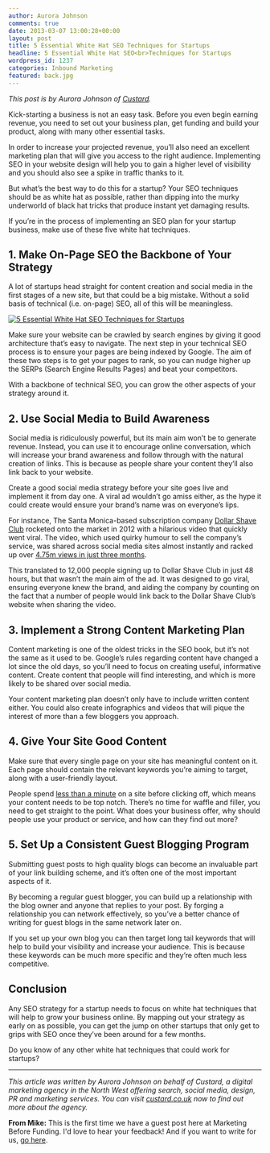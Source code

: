 ```yaml
---
author: Aurora Johnson
comments: true
date: 2013-03-07 13:00:28+00:00
layout: post
title: 5 Essential White Hat SEO Techniques for Startups
headline: 5 Essential White Hat SEO<br>Techniques for Startups
wordpress_id: 1237
categories: Inbound Marketing
featured: back.jpg
---
```


_This post is by Aurora Johnson of [Custard](http://www.custard.co.uk/design/)._


Kick-starting a business is not an easy task. Before you even begin earning revenue, you need to set out your business plan, get funding and build your product, along with many other essential tasks. 

In order to increase your projected revenue, you’ll also need an excellent marketing plan that will give you access to the right audience. Implementing SEO in your website design will help you to gain a higher level of visibility and you should also see a spike in traffic thanks to it. 

But what’s the best way to do this for a startup? Your SEO techniques should be as white hat as possible, rather than dipping into the murky underworld of black hat tricks that produce instant yet damaging results. 

If you’re in the process of implementing an SEO plan for your startup business, make use of these five white hat techniques.

<!-- more -->




## 1. Make On-Page SEO the Backbone of Your Strategy


A lot of startups head straight for content creation and social media in the first stages of a new site, but that could be a big mistake. Without a solid basis of technical (i.e. on-page) SEO, all of this will be meaningless. 


[![5 Essential White Hat SEO Techniques for Startups](/wp-content/uploads/2013/03/google-startup-seo-white-hat-techniques-590x440.jpg)](/2013/03/07/5-essential-white-hat-seo-techniques-for-startups/)

Make sure your website can be crawled by search engines by giving it good architecture that’s easy to navigate. The next step in your technical SEO process is to ensure your pages are being indexed by Google. The aim of these two steps is to get your pages to rank, so you can nudge higher up the SERPs (Search Engine Results Pages) and beat your competitors. 





With a backbone of technical SEO, you can grow the other aspects of your strategy around it.  






## 2. Use Social Media to Build Awareness




Social media is ridiculously powerful, but its main aim won’t be to generate revenue. Instead, you can use it to encourage online conversation, which will increase your brand awareness and follow through with the natural creation of links. This is because as people share your content they’ll also link back to your website. 





Create a good social media strategy before your site goes live and implement it from day one. A viral ad wouldn’t go amiss either, as the hype it could create would ensure your brand’s name was on everyone’s lips. 





For instance, The Santa Monica-based subscription company [Dollar Shave Club](http://dollarshaveclub.com) rocketed onto the market in 2012 with a hilarious video that quickly went viral. The video, which used quirky humour to sell the company’s service, was shared across social media sites almost instantly and racked up over [4.75m views in just three months](http://www.entrepreneur.com/article/224282). 





This translated to 12,000 people signing up to Dollar Shave Club in just 48 hours, but that wasn’t the main aim of the ad. It was designed to go viral, ensuring everyone knew the brand, and aiding the company by counting on the fact that a number of people would link back to the Dollar Shave Club’s website when sharing the video.






## 3. Implement a Strong Content Marketing Plan




Content marketing is one of the oldest tricks in the SEO book, but it’s not the same as it used to be. Google’s rules regarding content have changed a lot since the old days, so you’ll need to focus on creating useful, informative content. Create content that people will find interesting, and which is more likely to be shared over social media. 





Your content marketing plan doesn’t only have to include written content either. You could also create infographics and videos that will pique the interest of more than a few bloggers you approach. 






## 4. Give Your Site Good Content




Make sure that every single page on your site has meaningful content on it. Each page should contain the relevant keywords you’re aiming to target, along with a user-friendly layout. 





People spend [less than a minute](http://www.nngroup.com/articles/how-long-do-users-stay-on-web-pages/) on a site before clicking off, which means your content needs to be top notch. There’s no time for waffle and filler, you need to get straight to the point. What does your business offer, why should people use your product or service, and how can they find out more? 







## 5. Set Up a Consistent Guest Blogging Program




Submitting guest posts to high quality blogs can become an invaluable part of your link building scheme, and it’s often one of the most important aspects of it. 





By becoming a regular guest blogger, you can build up a relationship with the blog owner and anyone that replies to your post. By forging a relationship you can network effectively, so you’ve a better chance of writing for guest blogs in the same network later on. 





If you set up your own blog you can then target long tail keywords that will help to build your visibility and increase your audience. This is because these keywords can be much more specific and they’re often much less competitive. 







## Conclusion




Any SEO strategy for a startup needs to focus on white hat techniques that will help to grow your business online. By mapping out your strategy as early on as possible, you can get the jump on other startups that only get to grips with SEO once they’ve been around for a few months. 





Do you know of any other white hat techniques that could work for startups?





* * *




_This article was written by Aurora Johnson on behalf of Custard, a digital marketing agency in the North West offering search, social media, design, PR and marketing services. You can visit [custard.co.uk](http://www.custard.co.uk/design/) now to find out more about the agency._




**From Mike:** This is the first time we have a guest post here at Marketing Before Funding. I'd love to hear your feedback! And if you want to write for us, [go here](/guest-post/).
